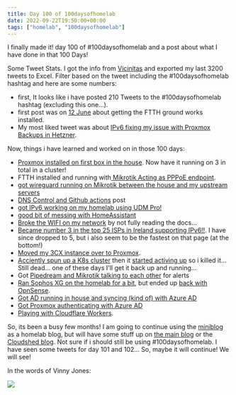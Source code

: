 ```yaml
---
title: Day 100 of 100daysofhomelab
date: 2022-09-22T19:50:00+00:00
tags: ["homelab", "100daysofhomelab"]
---
```

I finally made it! day 100 of #100daysofhomelab and a post about what I have done in that 100 Days! 

Some Tweet Stats. I got the info from [Vicinitas](https://www.vicinitas.io/free-tools/download-user-tweets) and exported my last 3200 tweets to Excel. Filter based on the tweet including the #100daysofhomelab hashtag and here are some numbers:

* first, It looks like i have posted 210 Tweets to the #100daysofhomelab hashtag (excluding this one...).
* first post was on [12 June](https://twitter.com/tiernano/status/1536103404996640768) about getting the FTTH ground works installed. 
* My most liked tweet was about [IPv6 fixing my issue with Proxmox Backups in Hetzner](https://twitter.com/tiernano/status/1545708744914485248).

Now, things i have learned and worked on in those 100 days:
* [Proxmox installed on first box in the house](https://twitter.com/tiernano/status/1536837253837766659). Now have it running on 3 in total in a cluster!
* FTTH installed and running with[ Mikrotik Acting as PPPoE endpoint](https://twitter.com/tiernano/status/1537137806790754309).
* [got wireguard running on Mikrotik between the house and my upstream servers](https://twitter.com/tiernano/status/1537517059772493824)
* [DNS Control and Github actions](https://twitter.com/tiernano/status/1538233191424737280) post
* [got IPv6 working on my homelab using UDM Pro!](https://twitter.com/tiernano/status/1544045862304813058)
* [good bit of messing with HomeAssistant](https://twitter.com/tiernano/status/1545782817220616198)
* [Broke the WIFI on my network](https://twitter.com/tiernano/status/1554751070412460033) by not fully reading the docs...
* [Became number 3 in the top 25 ISPs in Ireland supporting IPv6!!](https://twitter.com/tiernano/status/1559999296283590658). I have since dropped to 5, but i also seem to be the fastest on that page (at the bottom!)
* [Moved my 3CX instance over to Proxmox](https://twitter.com/tiernano/status/1561797628416991234). 
* [Acciently spun up a K8s cluster](https://twitter.com/tiernano/status/1562547616168062977) then it [started activing up](https://twitter.com/tiernano/status/1563286369882910722) so i killed it... Still dead... one of these days I'll get it back up and running...
* Got [Pipedream and Mikrotik talking to each other](https://twitter.com/tiernano/status/1564333733209161728) for alerts
* [Ran Sophos XG on the homelab for a bit](https://twitter.com/tiernano/status/1568731691409354752), but ended up [back with OpnSense](https://twitter.com/tiernano/status/1569399628872794115).
* [Got AD running in house and syncing (kind of) with Azure AD](https://twitter.com/tiernano/status/1570501544302485504)
* [Got Proxmox authenticating with Azure AD](https://twitter.com/tiernano/status/1571275303934169089)
* [Playing with Cloudflare Workers](https://twitter.com/tiernano/status/1572325415196278784).

So, its been a busy few months! I am going to continue using the [miniblog](https://miniblog.tiernanotoole.ie) as a homelab blog, but will have some stuff up on [the main blog](https://tiernanotoole.ie) or the [Cloudshed blog](https://cloudshed.net). Not sure if i should still be using #100daysofhomelab. I have seen some tweets for day 101 and 102... So, maybe it will continue! We will see! 

In the words of Vinny Jones:

![](https://images.tiernanotoole.ie/image/upload/v1663878352/miniblog/its-been-emotional-walk-away.gif)